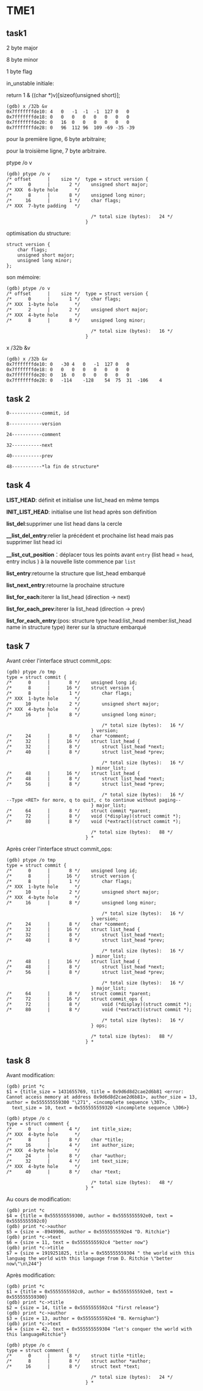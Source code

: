 # TME1

## task1

2 byte major

8 byte minor

1 byte flag

in_unstable initiale:

return 1 & ((char *)v)[sizeof(unsigned short)];

```
(gdb) x /32b &v
0x7fffffffde10:	4	0	-1	-1	-1	127	0	0
0x7fffffffde18:	0	0	0	0	0	0	0	0
0x7fffffffde20:	0	16	0	0	0	0	0	0
0x7fffffffde28:	0	96	112	96	109	-69	-35	-39
```
pour la première ligne, 6 byte arbitraire;

pour la troisième ligne, 7 byte arbitraire.

ptype /o v
```
(gdb) ptype /o v
/* offset      |    size */  type = struct version {
/*      0      |       2 */    unsigned short major;
/* XXX  6-byte hole      */
/*      8      |       8 */    unsigned long minor;
/*     16      |       1 */    char flags;
/* XXX  7-byte padding   */

                               /* total size (bytes):   24 */
                             }
```

optimisation du structure:

```
struct version {
	char flags;
	unsigned short major;
	unsigned long minor;
};

```

son mémoire:
```
(gdb) ptype /o v
/* offset      |    size */  type = struct version {
/*      0      |       1 */    char flags;
/* XXX  1-byte hole      */
/*      2      |       2 */    unsigned short major;
/* XXX  4-byte hole      */
/*      8      |       8 */    unsigned long minor;

                               /* total size (bytes):   16 */
                             }
```

x /32b &v
```
(gdb) x /32b &v
0x7fffffffde10:	0	-30	4	0	-1	127	0	0
0x7fffffffde18:	0	0	0	0	0	0	0	0
0x7fffffffde20:	0	16	0	0	0	0	0	0
0x7fffffffde28:	0	-114	-128	54	75	31	-106	4
```

## task 2
```
0------------commit, id

8------------version

24-----------comment

32-----------next

40-----------prev

48-----------*la fin de structure*

```

## task 4

**LIST_HEAD**: définit et initialise une list_head en même temps

**INIT_LIST_HEAD**: initialise une list head après son définition

**list_del**:supprimer une list head dans la cercle

**__list_del_entry**:relier la précédent et prochaine list head mais pas supprimer list head ici

**__list_cut_position**：déplacer tous les points avant `entry` (list head = `head`, entry inclus ) 
à la nouvelle liste commence  par `list`

**list_entry**:retourne la structure que list_head embarqué

**list_next_entry**:retourne la prochaine structure

**list_for_each**:iterer la list_head (direction -> next)

**list_for_each_prev**:iterer la list_head (direction -> prev)

**list_for_each_entry**:(pos: structure type head:list_head member:list_head name in structure type)
iterer sur la structure embarqué


## task 7

Avant créer l'interface struct commit_ops:
```
(gdb) ptype /o tmp
type = struct commit {
/*      0      |       8 */    unsigned long id;
/*      8      |      16 */    struct version {
/*      8      |       1 */        char flags;
/* XXX  1-byte hole      */
/*     10      |       2 */        unsigned short major;
/* XXX  4-byte hole      */
/*     16      |       8 */        unsigned long minor;

                                   /* total size (bytes):   16 */
                               } version;
/*     24      |       8 */    char *comment;
/*     32      |      16 */    struct list_head {
/*     32      |       8 */        struct list_head *next;
/*     40      |       8 */        struct list_head *prev;

                                   /* total size (bytes):   16 */
                               } minor_list;
/*     48      |      16 */    struct list_head {
/*     48      |       8 */        struct list_head *next;
/*     56      |       8 */        struct list_head *prev;

                                   /* total size (bytes):   16 */
--Type <RET> for more, q to quit, c to continue without paging--
                               } major_list;
/*     64      |       8 */    struct commit *parent;
/*     72      |       8 */    void (*display)(struct commit *);
/*     80      |       8 */    void (*extract)(struct commit *);

                               /* total size (bytes):   88 */
                             } *

```

Après créer l'interface struct commit_ops:
```
(gdb) ptype /o tmp
type = struct commit {
/*      0      |       8 */    unsigned long id;
/*      8      |      16 */    struct version {
/*      8      |       1 */        char flags;
/* XXX  1-byte hole      */
/*     10      |       2 */        unsigned short major;
/* XXX  4-byte hole      */
/*     16      |       8 */        unsigned long minor;

                                   /* total size (bytes):   16 */
                               } version;
/*     24      |       8 */    char *comment;
/*     32      |      16 */    struct list_head {
/*     32      |       8 */        struct list_head *next;
/*     40      |       8 */        struct list_head *prev;

                                   /* total size (bytes):   16 */
                               } minor_list;
/*     48      |      16 */    struct list_head {
/*     48      |       8 */        struct list_head *next;
/*     56      |       8 */        struct list_head *prev;

                                   /* total size (bytes):   16 */
                               } major_list;
/*     64      |       8 */    struct commit *parent;
/*     72      |      16 */    struct commit_ops {
/*     72      |       8 */        void (*display)(struct commit *);
/*     80      |       8 */        void (*extract)(struct commit *);

                                   /* total size (bytes):   16 */
                               } ops;

                               /* total size (bytes):   88 */
                             } *
```

## task 8


Avant modification:
```
(gdb) print *c
$1 = {title_size = 1431655769, title = 0x9d6d8d2cae2d6b81 <error: Cannot access memory at address 0x9d6d8d2cae2d6b81>, author_size = 13, author = 0x555555559300 "\271", <incomplete sequence \307>, 
  text_size = 10, text = 0x555555559320 <incomplete sequence \306>}
```
```
(gdb) ptype /o c
type = struct comment {
/*      0      |       4 */    int title_size;
/* XXX  4-byte hole      */
/*      8      |       8 */    char *title;
/*     16      |       4 */    int author_size;
/* XXX  4-byte hole      */
/*     24      |       8 */    char *author;
/*     32      |       4 */    int text_size;
/* XXX  4-byte hole      */
/*     40      |       8 */    char *text;

                               /* total size (bytes):   48 */
                             } *
```

Au cours de modification:
```
(gdb) print *c
$4 = {title = 0x555555559300, author = 0x5555555592e0, text = 0x5555555592c0}
(gdb) print *c->author
$5 = {size = -8949906, author = 0x5555555592e4 "D. Ritchie"}
(gdb) print *c->text
$6 = {size = 11, text = 0x5555555592c4 "better now"}
(gdb) print *c->title
$7 = {size = 1919251825, title = 0x555555559304 " the world with this languag the world with this language from D. Ritchie \"better now\"\n\244"}
```

Après modification:
```
(gdb) print *c
$1 = {title = 0x5555555592c0, author = 0x5555555592e0, text = 0x555555559300}
(gdb) print *c->title
$2 = {size = 14, title = 0x5555555592c4 "first release"}
(gdb) print *c->author
$3 = {size = 13, author = 0x5555555592e4 "B. Kernighan"}
(gdb) print *c->text
$4 = {size = 42, text = 0x555555559304 "let's conquer the world with this languageRitchie"}
```
```
(gdb) ptype /o c
type = struct comment {
/*      0      |       8 */    struct title *title;
/*      8      |       8 */    struct author *author;
/*     16      |       8 */    struct text *text;

                               /* total size (bytes):   24 */
                             } *
```




